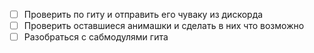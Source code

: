 - [ ] Проверить по гиту и отправить его чуваку из дискорда
- [ ] Проверить оставшиеся анимашки и сделать в них что возможно
- [ ] Разобраться с сабмодулями гита